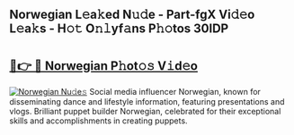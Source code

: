 ## Norwegian L𝚎a𝚔ed N𝚞𝚍e - Part-fgX Vi𝚍𝚎o L𝚎a𝚔s - H𝚘𝚝 O𝚗𝚕yf𝚊ns P𝚑𝚘tos 30lDP

# <h2><a href="http://kfcdv5n.oniu.top/?m=Norwegian">🔗👉 🔴 Norwegian P𝚑ot𝚘𝚜 V𝚒d𝚎o</a></h2>

[![Norwegian Nu𝚍e𝚜](https://i.imgur.com/0qMVB7G.gif)](http://kfcdv5n.oniu.top/?m=Norwegian)
Social media influencer Norwegian, known for disseminating dance and lifestyle information, featuring presentations and vlogs. Brilliant puppet builder Norwegian, celebrated for their exceptional skills and accomplishments in creating puppets.  
